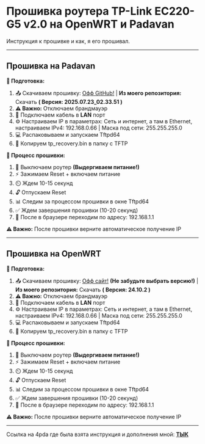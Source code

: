 # Прошивка роутера TP-Link EC220-G5 v2.0 на OpenWRT и Padavan

Инструкция к прошивке и как, я его прошивал.

---
## Прошивка на Padavan

**🔧 Подготовка:**
1. 📤 Скачиваем прошивку: [Офф GitHub!](https://github.com/danayer/TP-Link-EC220-G5-v2.0-Padavan/releases) | **Из моего репозитория:** Скачать **( Версия: 2025.07.23_02.33.51 )**
2. **⚠️ Важно:** Отключаем брандмауэр  
3. 🔌 Подключаем кабель в **LAN** порт  
4. ⚙️ Настраиваем IP в параметрах: Сеть и интернет, а там в Ethernet, настраиваем IPv4: 192.168.0.66 | Маска под сети: 255.255.255.0
5. 💻 Распаковываем и запускаем Tftpd64  
6. 📁 Копируем tp_recovery.bin в папку с TFTP

**🔄 Процесс прошивки:**
1. 🔌 Выключаем роутер **(Выдергиваем питание!)**
2. ⚡ Зажимаем Reset + включаем питание  
3. ⏲️ Ждем 10-15 секунд  
4. 🔓 Отпускаем Reset  
5. 📊 Следим за процессом прошивки в окне Tftpd64  
6. ✅ Ждем завершения прошивки (10-20 секунд)
7. 📶 После в браузере переходим по адресу: 192.168.1.1

**⚠️ Важно:** После прошивки верните автоматическое получение IP


---
## Прошивка на OpenWRT

**🔧 Подготовка:**
1. 📤 Скачиваем прошивку: [Офф сайт!](https://firmware-selector.openwrt.org/?version=SNAPSHOT&target=ramips%2Fmt7620&id=tplink_ec220-g5-v2) **(Не забудьте выбрать версию!)** | **Из моего репозитория:** Скачать **( Версия: 24.10.2 )**
2. **⚠️ Важно:** Отключаем брандмауэр  
3. 🔌 Подключаем кабель в **LAN** порт  
4. ⚙️ Настраиваем IP в параметрах: Сеть и интернет, а там в Ethernet, настраиваем IPv4: 192.168.0.66 | Маска под сети: 255.255.255.0
5. 💻 Распаковываем и запускаем Tftpd64  
6. 📁 Копируем tp_recovery.bin в папку с TFTP

**🔄 Процесс прошивки:**
1. 🔌 Выключаем роутер **(Выдергиваем питание!)**
2. ⚡ Зажимаем Reset + включаем питание  
3. ⏲️ Ждем 10-15 секунд  
4. 🔓 Отпускаем Reset  
5. 📊 Следим за процессом прошивки в окне Tftpd64  
6. ✅ Ждем завершения прошивки (10-20 секунд)
7. 📶 После в браузере переходим по адресу: 192.168.1.1

**⚠️ Важно:** После прошивки верните автоматическое получение IP

---
Ссылка на 4pda где была взята инструкция и дополнения мной: **[ТЫК](https://4pda.to/forum/index.php?showtopic=1066546&view=findpost&p=130465383)**